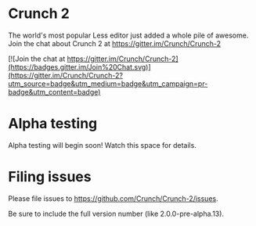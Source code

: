 Crunch 2
===
The world's most popular Less editor just added a whole pile of awesome.
Join the chat about Crunch 2 at https://gitter.im/Crunch/Crunch-2

[![Join the chat at https://gitter.im/Crunch/Crunch-2](https://badges.gitter.im/Join%20Chat.svg)](https://gitter.im/Crunch/Crunch-2?utm_source=badge&utm_medium=badge&utm_campaign=pr-badge&utm_content=badge)

Alpha testing
====
Alpha testing will begin soon! Watch this space for details.

Filing issues
====
Please file issues to https://github.com/Crunch/Crunch-2/issues.

Be sure to include the full version number (like 2.0.0-pre-alpha.13).
